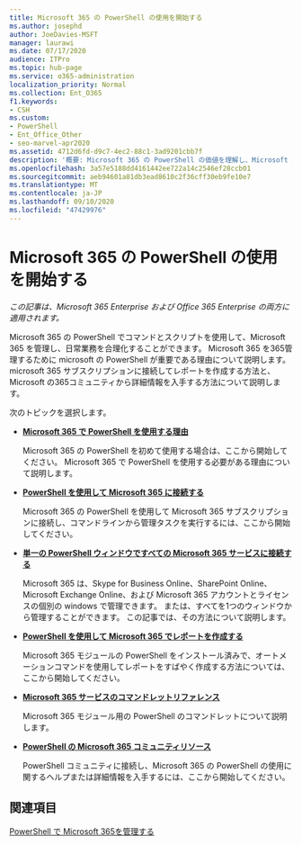 ```yaml
---
title: Microsoft 365 の PowerShell の使用を開始する
ms.author: josephd
author: JoeDavies-MSFT
manager: laurawi
ms.date: 07/17/2020
audience: ITPro
ms.topic: hub-page
ms.service: o365-administration
localization_priority: Normal
ms.collection: Ent_O365
f1.keywords:
- CSH
ms.custom:
- PowerShell
- Ent_Office_Other
- seo-marvel-apr2020
ms.assetid: 4712d6fd-d9c7-4ec2-88c1-3ad9201cbb7f
description: '概要: Microsoft 365 の PowerShell の価値を理解し、Microsoft 365 テナントに接続し、ヘルプを取得します。'
ms.openlocfilehash: 3a57e5188dd4161442ee722a14c2546ef28ccb01
ms.sourcegitcommit: aeb94601a81db3ead8610c2f36cff30eb9fe10e7
ms.translationtype: MT
ms.contentlocale: ja-JP
ms.lasthandoff: 09/10/2020
ms.locfileid: "47429976"
---
```

# <a name="get-started-with-powershell-for-microsoft-365"></a>Microsoft 365 の PowerShell の使用を開始する

*この記事は、Microsoft 365 Enterprise および Office 365 Enterprise の両方に適用されます。*

Microsoft 365 の PowerShell でコマンドとスクリプトを使用して、Microsoft 365 を管理し、日常業務を合理化することができます。 Microsoft 365 を365管理するために microsoft の PowerShell が重要である理由について説明します。 microsoft 365 サブスクリプションに接続してレポートを作成する方法と、Microsoft の365コミュニティから詳細情報を入手する方法について説明します。
  
次のトピックを選択します。
  
- [**Microsoft 365 で PowerShell を使用する理由**](why-you-need-to-use-microsoft-365-powershell.md)
    
    Microsoft 365 の PowerShell を初めて使用する場合は、ここから開始してください。 Microsoft 365 で PowerShell を使用する必要がある理由について説明します。
    
- [**PowerShell を使用して Microsoft 365 に接続する**](connect-to-microsoft-365-powershell.md)
    
    Microsoft 365 の PowerShell を使用して Microsoft 365 サブスクリプションに接続し、コマンドラインから管理タスクを実行するには、ここから開始してください。
    
- [**単一の PowerShell ウィンドウですべての Microsoft 365 サービスに接続する**](connect-to-all-microsoft-365-services-in-a-single-windows-powershell-window.md)
    
    Microsoft 365 は、Skype for Business Online、SharePoint Online、Microsoft Exchange Online、および Microsoft 365 アカウントとライセンスの個別の windows で管理できます。 または、すべてを1つのウィンドウから管理することができます。 この記事では、その方法について説明します。
    
- [**PowerShell を使用して Microsoft 365 でレポートを作成する**](use-windows-powershell-to-create-reports-in-microsoft-365.md)
    
    Microsoft 365 モジュールの PowerShell をインストール済みで、オートメーションコマンドを使用してレポートをすばやく作成する方法については、ここから開始してください。
    
- [**Microsoft 365 サービスのコマンドレットリファレンス**](cmdlet-references-for-microsoft-365-services.md)
    
    Microsoft 365 モジュール用の PowerShell のコマンドレットについて説明します。
    
- [**PowerShell の Microsoft 365 コミュニティリソース**](microsoft-365-powershell-community-resources.md)
    
    PowerShell コミュニティに接続し、Microsoft 365 の PowerShell の使用に関するヘルプまたは詳細情報を入手するには、ここから開始してください。
    
## <a name="related-topics"></a>関連項目

[PowerShell で Microsoft 365を管理する](manage-microsoft-365-with-microsoft-365-powershell.md)
